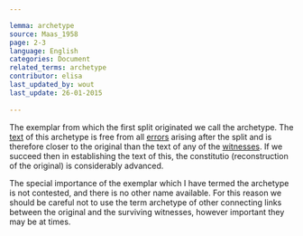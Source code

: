 ```yaml
---

lemma: archetype
source: Maas_1958
page: 2-3 
language: English
categories: Document
related_terms: archetype
contributor: elisa
last_updated_by: wout
last_update: 26-01-2015
        
---
```


The exemplar from which the first split originated we call the archetype. The [text](text.html) of this archetype is free from all [errors](textualFault.html) arising after the split and is therefore closer to the original than the text of any of the [witnesses](witness.html). If we succeed then in establishing the text of this, the constitutio (reconstruction of the original) is considerably advanced.

The special importance of the exemplar which I have termed the archetype is not contested, and there is no other name available. For this reason we should be careful not to use the term archetype of other connecting links between the original and the surviving witnesses, however important they may be at times.

